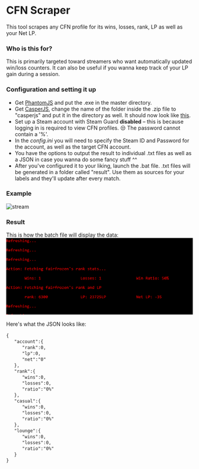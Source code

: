 # CFN Scraper
This tool scrapes any CFN profile for its wins, losses, rank, LP as well as your Net LP.

### Who is this for? 
This is primarily targeted toward streamers who want automatically updated win/loss counters. It can also be useful if you wanna keep track of your LP gain during a session.

### Configuration and setting it up

* Get [PhantomJS](https://phantomjs.org/download.html) and put the .exe in the master directory. 
* Get [CasperJS](http://casperjs.org/), change the name of the folder inside the .zip file to "casperjs" and put it in the directory as well. It should now look like [this](showcase/folder-structure.jpg? "folder-structure").
* Set up a Steam account with Steam Guard **disabled** – this is because logging in is required to view CFN profiles. :unamused: 
  The password cannot contain a '%'.
* In the _config.ini_ you will need to specify the Steam ID and Password for the account, as well as the target CFN account.
* You have the options to output the result to individual .txt files as well as a JSON in case you wanna do some fancy stuff ^^
* After you've configured it to your liking, launch the .bat file. .txt files will be generated in a folder called "result". Use them as sources for your labels and they'll update after every match.

### Example

![stream](showcase/streamexample.gif?raw=true "streamshowcase")

### Result

This is how the batch file will display the data:
![screenshot](showcase/batchscreenshot.GIF?raw=true "screenshot")


Here's what the JSON looks like:
```
{
   "account":{
      "rank":0,
      "lp":0,
      "net":"0"
   },
   "rank":{
      "wins":0,
      "losses":0,
      "ratio":"0%"
   },
   "casual":{
      "wins":0,
      "losses":0,
      "ratio":"0%"
   },
   "lounge":{
      "wins":0,
      "losses":0,
      "ratio":"0%"
   }
}
```
